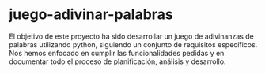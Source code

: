 # juego-adivinar-palabras
El objetivo de este proyecto ha sido desarrollar un juego de adivinanzas de palabras utilizando python, siguiendo un conjunto de requisitos específicos. Nos hemos enfocado en cumplir las funcionalidades pedidas y en documentar todo el proceso de planificación, análisis y desarrollo. 
